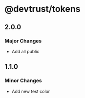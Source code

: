 # @devtrust/tokens

## 2.0.0

### Major Changes

- Add all public

## 1.1.0

### Minor Changes

- Add new test color
